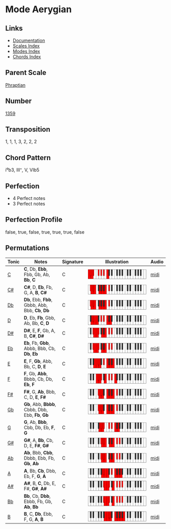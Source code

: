 # Mode Aerygian

## Links

- [Documentation](README.md)
- [Scales Index](Scales.md)
- [Modes Index](Modes.md)
- [Chords Index](Chords.md)

## Parent Scale

[Phraptian](ScalePhraptian.md)

## Number

[1359](https://ianring.com/musictheory/scales/1359)

## Transposition

1, 1, 1, 3, 2, 2, 2

## Chord Pattern

i⁰b3, III⁺, V, VIb5

## Perfection

- 4 Perfect notes
- 3 Perfect notes

## Perfection Profile

false, true, false, true, true, true, false

## Permutations

| Tonic | Notes | Signature | Illustration | Audio |
|-------|-------|-----------|--------------|-------|
| [C](ModeCNaturalAerygian.md) | **C**, Db, **Ebb**, Fbb, Gb, Ab, **Bb**, **C** | C | ![CNaturalAerygian](ModeCNaturalAerygian.png) | [midi](https://github.com/edipermadi/music/blob/main/docs/ModeCNaturalAerygian.mid?raw=true) |
| [C#](ModeCSharpAerygian.md) | **C#**, D, **Eb**, Fb, G, A, **B**, **C#** | C | ![CSharpAerygian](ModeCSharpAerygian.png) | [midi](https://github.com/edipermadi/music/blob/main/docs/ModeCSharpAerygian.mid?raw=true) |
| [Db](ModeDFlatAerygian.md) | **Db**, Ebb, **Fbb**, Gbbb, Abb, Bbb, **Cb**, **Db** | C | ![DFlatAerygian](ModeDFlatAerygian.png) | [midi](https://github.com/edipermadi/music/blob/main/docs/ModeDFlatAerygian.mid?raw=true) |
| [D](ModeDNaturalAerygian.md) | **D**, Eb, **Fb**, Gbb, Ab, Bb, **C**, **D** | C | ![DNaturalAerygian](ModeDNaturalAerygian.png) | [midi](https://github.com/edipermadi/music/blob/main/docs/ModeDNaturalAerygian.mid?raw=true) |
| [D#](ModeDSharpAerygian.md) | **D#**, E, **F**, Gb, A, B, **C#**, **D#** | C | ![DSharpAerygian](ModeDSharpAerygian.png) | [midi](https://github.com/edipermadi/music/blob/main/docs/ModeDSharpAerygian.mid?raw=true) |
| [Eb](ModeEFlatAerygian.md) | **Eb**, Fb, **Gbb**, Abbb, Bbb, Cb, **Db**, **Eb** | C | ![EFlatAerygian](ModeEFlatAerygian.png) | [midi](https://github.com/edipermadi/music/blob/main/docs/ModeEFlatAerygian.mid?raw=true) |
| [E](ModeENaturalAerygian.md) | **E**, F, **Gb**, Abb, Bb, C, **D**, **E** | C | ![ENaturalAerygian](ModeENaturalAerygian.png) | [midi](https://github.com/edipermadi/music/blob/main/docs/ModeENaturalAerygian.mid?raw=true) |
| [F](ModeFNaturalAerygian.md) | **F**, Gb, **Abb**, Bbbb, Cb, Db, **Eb**, **F** | C | ![FNaturalAerygian](ModeFNaturalAerygian.png) | [midi](https://github.com/edipermadi/music/blob/main/docs/ModeFNaturalAerygian.mid?raw=true) |
| [F#](ModeFSharpAerygian.md) | **F#**, G, **Ab**, Bbb, C, D, **E**, **F#** | C | ![FSharpAerygian](ModeFSharpAerygian.png) | [midi](https://github.com/edipermadi/music/blob/main/docs/ModeFSharpAerygian.mid?raw=true) |
| [Gb](ModeGFlatAerygian.md) | **Gb**, Abb, **Bbbb**, Cbbb, Dbb, Ebb, **Fb**, **Gb** | C | ![GFlatAerygian](ModeGFlatAerygian.png) | [midi](https://github.com/edipermadi/music/blob/main/docs/ModeGFlatAerygian.mid?raw=true) |
| [G](ModeGNaturalAerygian.md) | **G**, Ab, **Bbb**, Cbb, Db, Eb, **F**, **G** | C | ![GNaturalAerygian](ModeGNaturalAerygian.png) | [midi](https://github.com/edipermadi/music/blob/main/docs/ModeGNaturalAerygian.mid?raw=true) |
| [G#](ModeGSharpAerygian.md) | **G#**, A, **Bb**, Cb, D, E, **F#**, **G#** | C | ![GSharpAerygian](ModeGSharpAerygian.png) | [midi](https://github.com/edipermadi/music/blob/main/docs/ModeGSharpAerygian.mid?raw=true) |
| [Ab](ModeAFlatAerygian.md) | **Ab**, Bbb, **Cbb**, Dbbb, Ebb, Fb, **Gb**, **Ab** | C | ![AFlatAerygian](ModeAFlatAerygian.png) | [midi](https://github.com/edipermadi/music/blob/main/docs/ModeAFlatAerygian.mid?raw=true) |
| [A](ModeANaturalAerygian.md) | **A**, Bb, **Cb**, Dbb, Eb, F, **G**, **A** | C | ![ANaturalAerygian](ModeANaturalAerygian.png) | [midi](https://github.com/edipermadi/music/blob/main/docs/ModeANaturalAerygian.mid?raw=true) |
| [A#](ModeASharpAerygian.md) | **A#**, B, **C**, Db, E, F#, **G#**, **A#** | C | ![ASharpAerygian](ModeASharpAerygian.png) | [midi](https://github.com/edipermadi/music/blob/main/docs/ModeASharpAerygian.mid?raw=true) |
| [Bb](ModeBFlatAerygian.md) | **Bb**, Cb, **Dbb**, Ebbb, Fb, Gb, **Ab**, **Bb** | C | ![BFlatAerygian](ModeBFlatAerygian.png) | [midi](https://github.com/edipermadi/music/blob/main/docs/ModeBFlatAerygian.mid?raw=true) |
| [B](ModeBNaturalAerygian.md) | **B**, C, **Db**, Ebb, F, G, **A**, **B** | C | ![BNaturalAerygian](ModeBNaturalAerygian.png) | [midi](https://github.com/edipermadi/music/blob/main/docs/ModeBNaturalAerygian.mid?raw=true) |
